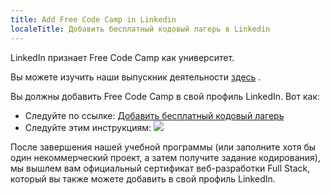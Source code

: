 ```yaml
---
title: Add Free Code Camp in Linkedin
localeTitle: Добавить бесплатный кодовый лагерь в Linkedin
---
```

LinkedIn признает Free Code Camp как университет.

Вы можете изучить наши выпускник деятельности [здесь](https://www.linkedin.com/edu/school?id=166029) .

Вы должны добавить Free Code Camp в свой профиль LinkedIn. Вот как:

*   Следуйте по ссылке: [Добавить бесплатный кодовый лагерь](https://www.linkedin.com/profile/edit-education?school=Free+Code+Camp)
*   Следуйте этим инструкциям: ![](//discourse-user-assets.s3.amazonaws.com/original/2X/8/8b138a334f9cfc075fee7379b515a173a154934b.png)

После завершения нашей учебной программы (или заполните хотя бы один некоммерческий проект, а затем получите задание кодирования), мы вышлем вам официальный сертификат веб-разработки Full Stack, который вы также можете добавить в свой профиль LinkedIn.